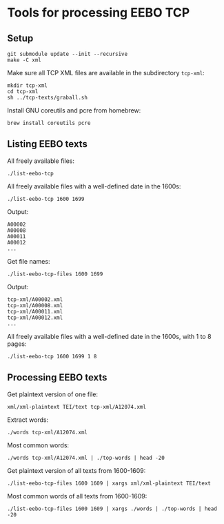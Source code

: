 Tools for processing EEBO TCP
=============================

Setup
-----

    git submodule update --init --recursive
    make -C xml

Make sure all TCP XML files are available in the subdirectory `tcp-xml`:

    mkdir tcp-xml
    cd tcp-xml
    sh ../tcp-texts/graball.sh

Install GNU coreutils and pcre from homebrew:

    brew install coreutils pcre


Listing EEBO texts
------------------

All freely available files:

    ./list-eebo-tcp

All freely available files with a well-defined date in the 1600s:

    ./list-eebo-tcp 1600 1699

Output:

    A00002
    A00008
    A00011
    A00012
    ...

Get file names:

    ./list-eebo-tcp-files 1600 1699

Output:

    tcp-xml/A00002.xml
    tcp-xml/A00008.xml
    tcp-xml/A00011.xml
    tcp-xml/A00012.xml
    ...

All freely available files with a well-defined date in the 1600s,
with 1 to 8 pages:

    ./list-eebo-tcp 1600 1699 1 8


Processing EEBO texts
---------------------

Get plaintext version of one file:

    xml/xml-plaintext TEI/text tcp-xml/A12074.xml

Extract words:

    ./words tcp-xml/A12074.xml

Most common words:

    ./words tcp-xml/A12074.xml | ./top-words | head -20

Get plaintext version of all texts from 1600-1609:

    ./list-eebo-tcp-files 1600 1609 | xargs xml/xml-plaintext TEI/text

Most common words of all texts from 1600-1609:

    ./list-eebo-tcp-files 1600 1609 | xargs ./words | ./top-words | head -20

